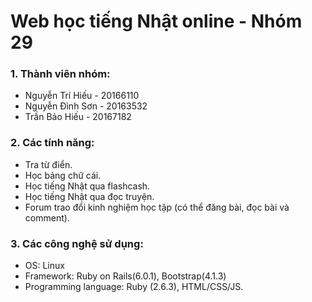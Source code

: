 # Web học tiếng Nhật online - Nhóm 29
### 1. Thành viên nhóm:
* Nguyễn Trí Hiếu - 20166110
* Nguyễn Đình Sơn - 20163532
* Trần Bảo Hiếu - 20167182
### 2. Các tính năng:
* Tra từ điển.
* Học bảng chữ cái.
* Học tiếng Nhật qua flashcash.
* Học tiếng Nhật qua đọc truyện.
* Forum trao đổi kinh nghiệm học tập (có thể đăng bài, đọc bài và comment).
### 3. Các công nghệ sử dụng:
* OS: Linux
* Framework: Ruby on Rails(6.0.1), Bootstrap(4.1.3)
* Programming language: Ruby (2.6.3), HTML/CSS/JS.
